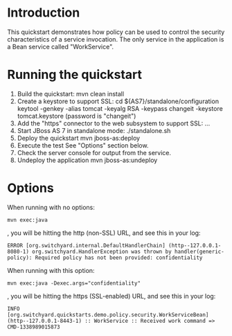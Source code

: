 Introduction
============
This quickstart demonstrates how policy can be used to control the security characteristics
of a service invocation.  The only service in the application is a Bean service called
"WorkService".


Running the quickstart
======================

1. Build the quickstart:
    mvn clean install
2. Create a keystore to support SSL:
    cd ${AS7}/standalone/configuration
    keytool -genkey -alias tomcat -keyalg RSA -keypass changeit -keystore tomcat.keystore
    (password is "changeit")
3. Add the "https" connector to the web subsystem to support SSL:
    <subsystem xmlns="urn:jboss:domain:web:1.1" default-virtual-server="default-host" native="false">
        <connector name="http" protocol="HTTP/1.1" scheme="http" socket-binding="http"/>
        <connector name="https" protocol="HTTP/1.1" scheme="https" socket-binding="https" secure="true">
            <ssl name="https" password="changeit" certificate-key-file="../standalone/configuration/tomcat.keystore"/>
        </connector>
        ...
    </subsystem>
4. Start JBoss AS 7 in standalone mode:
    ./standalone.sh
5. Deploy the quickstart
    mvn jboss-as:deploy
6. Execute the test
    See "Options" section below.
7. Check the server console for output from the service.
8. Undeploy the application
    mvn jboss-as:undeploy


Options
=======

When running with no options:

    mvn exec:java

, you will be hitting the http (non-SSL) URL, and see this in your log:

    ERROR [org.switchyard.internal.DefaultHandlerChain] (http--127.0.0.1-8080-1) org.switchyard.HandlerException was thrown by handler(generic-policy): Required policy has not been provided: confidentiality

When running with this option:

    mvn exec:java -Dexec.args="confidentiality"

, you will be hitting the https (SSL-enabled) URL, and see this in your log:

    INFO  [org.switchyard.quickstarts.demo.policy.security.WorkServiceBean] (http--127.0.0.1-8443-1) :: WorkService :: Received work command => CMD-1338989015873

